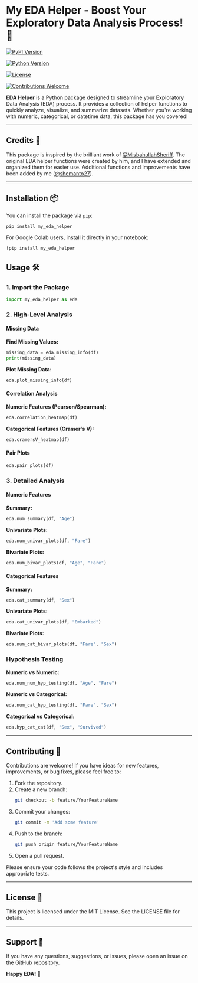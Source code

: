 # My EDA Helper - Boost Your Exploratory Data Analysis Process! 🚀

[![PyPI Version](https://img.shields.io/pypi/v/my_eda_helper?color=blue)](https://pypi.org/project/my_eda_helper/)

[![Python Version](https://img.shields.io/badge/python-3.6%2B-blue)](https://www.python.org/downloads/)

[![License](https://img.shields.io/badge/license-MIT-green)](https://opensource.org/licenses/MIT)

[![Contributions Welcome](https://img.shields.io/badge/contributions-welcome-brightgreen)](https://github.com/shemanto27/eda-helper-py/pulls)

**EDA Helper** is a Python package designed to streamline your Exploratory Data Analysis (EDA) process. It provides a collection of helper functions to quickly analyze, visualize, and summarize datasets. Whether you're working with numeric, categorical, or datetime data, this package has you covered!

---

## Credits 🙏

This package is inspired by the brilliant work of [@MisbahullahSheriff](https://github.com/MisbahullahSheriff). The original EDA helper functions were created by him, and I have extended and organized them for easier use. Additional functions and improvements have been added by me ([@shemanto27](https://github.com/shemanto27)).

---

## Installation 📦

You can install the package via `pip`:

```bash
pip install my_eda_helper
```

For Google Colab users, install it directly in your notebook:
```bash
!pip install my_eda_helper
```

## Usage 🛠️

### 1. Import the Package
```python
import my_eda_helper as eda
```

### 2. High-Level Analysis

#### Missing Data

**Find Missing Values:**
```python
missing_data = eda.missing_info(df)
print(missing_data)
```

**Plot Missing Data:**
```python
eda.plot_missing_info(df)
```

#### Correlation Analysis

**Numeric Features (Pearson/Spearman):**
```python
eda.correlation_heatmap(df)
```

**Categorical Features (Cramer's V):**
```python
eda.cramersV_heatmap(df)
```

#### Pair Plots
```python
eda.pair_plots(df)
```

### 3. Detailed Analysis

#### Numeric Features

**Summary:**
```python
eda.num_summary(df, "Age")
```

**Univariate Plots:**
```python
eda.num_univar_plots(df, "Fare")
```

**Bivariate Plots:**
```python
eda.num_bivar_plots(df, "Age", "Fare")
```

#### Categorical Features

**Summary:**
```python
eda.cat_summary(df, "Sex")
```

**Univariate Plots:**
```python
eda.cat_univar_plots(df, "Embarked")
```

**Bivariate Plots:**
```python
eda.num_cat_bivar_plots(df, "Fare", "Sex")
```

### Hypothesis Testing

**Numeric vs Numeric:**
```python
eda.num_num_hyp_testing(df, "Age", "Fare")
```

**Numeric vs Categorical:**
```python
eda.num_cat_hyp_testing(df, "Fare", "Sex")
```

**Categorical vs Categorical:**
```python
eda.hyp_cat_cat(df, "Sex", "Survived")
```

---

## Contributing 🤝
Contributions are welcome! If you have ideas for new features, improvements, or bug fixes, please feel free to:

1. Fork the repository.
2. Create a new branch:  
   ```bash
   git checkout -b feature/YourFeatureName
   ```
3. Commit your changes:  
   ```bash
   git commit -m 'Add some feature'
   ```
4. Push to the branch:  
   ```bash
   git push origin feature/YourFeatureName
   ```
5. Open a pull request.

Please ensure your code follows the project's style and includes appropriate tests.

---

## License 📄
This project is licensed under the MIT License. See the LICENSE file for details.

---

## Support 💬
If you have any questions, suggestions, or issues, please open an issue on the GitHub repository.

**Happy EDA! 🎉**
